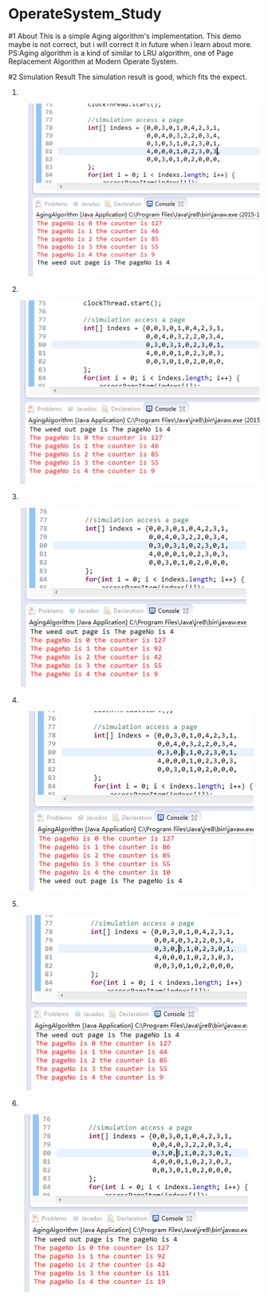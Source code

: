 # OperateSystem_Study
#1 About
This is a simple Aging algorithm's implementation. This demo maybe is not correct, but i will correct it in future 
when i learn about more.
PS:Aging algorithm is a kind of similar to LRU algorithm, one of Page Replacement Algorithm at Modern Operate System.

#2 Simulation Result
The simulation result is good, which fits the expect.

1.
![t0](https://github.com/Spground/OperateSystem_Study/blob/master/t0.png) 




2.
![t1](https://github.com/Spground/OperateSystem_Study/blob/master/t1.png)





3.
![t2](https://github.com/Spground/OperateSystem_Study/blob/master/t2.png)




4.
![t3](https://github.com/Spground/OperateSystem_Study/blob/master/t3.png)




5.
![t4](https://github.com/Spground/OperateSystem_Study/blob/master/t4.png)




6.
![t5](https://github.com/Spground/OperateSystem_Study/blob/master/t5.png)
